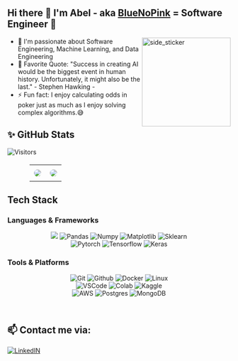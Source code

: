 ## Hi there :wave: I'm Abel - aka [BlueNoPink][website] = Software Engineer 🌱 
<img align="right" width=200px height=200px alt="side_sticker" src="https://media.giphy.com/media/TEnXkcsHrP4YedChhA/giphy.gif" />

- 🔭 I'm passionate about Software Engineering, Machine Learning, and Data Engineering
- 🥅 Favorite Quote: "Success in creating AI would be the biggest event in human history. Unfortunately, it might also be the last." - Stephen Hawking -
- :zap: Fun fact: I enjoy calculating odds in poker just as much as I enjoy solving complex algorithms.😅

## ✨ GitHub Stats   
<!-- Profile View Counter -->
![Visitors](https://api.visitorbadge.io/api/visitors?path=https%3A%2F%2Fgithub.com%2Flequyan2003&label=VISITORS&labelColor=%2300bfff&countColor=%23ffc0cb&style=plastic&labelStyle=upper)

<!-- Center Align the Table and Add Styling -->
<div align="center" style="margin-top: 20px;">
  <table style="border-collapse: collapse; width: 80%; max-width: 900px; margin: auto;">
    <tr>
      <td align="center" style="padding: 10px;">
        <!-- GitHub Stats -->
        <img src="https://github-readme-stats.vercel.app/api?username=lequyan2003&show_icons=true&hide=contribs,issues&hide_border=true&hide_rank=true" style="border-radius: 10px;" />
      </td>
      <td align="center" style="padding: 10px;">
        <!-- Top Languages -->
        <img src="https://github-readme-stats.vercel.app/api/top-langs/?username=lequyan2003&layout=compact&show_icons=false&hide_border=true" style="border-radius: 10px;" />
      </td>
    </tr>
  </table>
</div>

## Tech Stack 
### Languages & Frameworks
<p align="center">
<img src="https://img.shields.io/badge/python-3670A0?style=for-the-badge&logo=python&logoColor=ffdd54">
<img alt="Pandas" src="https://img.shields.io/badge/pandas-%23150458.svg?style=for-the-badge&logo=pandas&logoColor=white">
<img alt="Numpy" src="https://img.shields.io/badge/numpy-%23013243.svg?style=for-the-badge&logo=numpy&logoColor=white">
<img alt="Matplotlib" src="https://img.shields.io/badge/Matplotlib-%23ffffff.svg?style=for-the-badge&logo=Matplotlib&logoColor=black">
<img alt="Sklearn"  src="https://img.shields.io/badge/scikit--learn-%23F7931E.svg?style=for-the-badge&logo=scikit-learn&logoColor=white" />
<br/>
<img alt="Pytorch"  src="https://img.shields.io/badge/PyTorch-%23EE4C2C.svg?style=for-the-badge&logo=PyTorch&logoColor=white" />
<img alt="Tensorflow"  src="https://img.shields.io/badge/TensorFlow-%23FF6F00.svg?style=for-the-badge&logo=TensorFlow&logoColor=white" />
<img alt="Keras" src="https://img.shields.io/badge/Keras-%23D00000.svg?style=for-the-badge&logo=Keras&logoColor=white">
</p>


### Tools & Platforms
<p align="center">
<img alt="Git" src="https://img.shields.io/badge/Git-f05134?style=for-the-badge&logo=git&logoColor=f05134&labelColor=282828">
<img alt="Github" src="https://img.shields.io/badge/GitHub-100000?style=for-the-badge&logo=github&logoColor=white" />
<img alt="Docker" src="https://img.shields.io/badge/docker-%230db7ed.svg?style=for-the-badge&logo=docker&logoColor=white">
<img alt="Linux" src="https://img.shields.io/badge/Linux-FCC624?style=for-the-badge&logo=linux&logoColor=black">
<br/>
<img alt="VSCode" src="https://img.shields.io/badge/Visual%20Studio%20Code-0078d7.svg?style=for-the-badge&logo=visual-studio-code&logoColor=white">
<img alt="Colab" src="https://img.shields.io/badge/Colab-fb9c04?style=for-the-badge&&logo=google-colab&logoColor=fb9c04&labelColor=282828">
<img alt="Kaggle"  src="https://img.shields.io/badge/Kaggle-20BEFF?style=for-the-badge&logo=Kaggle&logoColor=white" />
<br/>
<img alt="AWS"  src="https://img.shields.io/badge/Amazon_AWS-FF9900?style=for-the-badge&logo=amazonaws&logoColor=white" />
<img alt="Postgres" src="https://img.shields.io/badge/PostgreSQL-316192?style=for-the-badge&logo=postgresql&logoColor=white" />
<img alt="MongoDB" src="https://img.shields.io/badge/MongoDB-4EA94B?style=for-the-badge&logo=mongodb&logoColor=white" />
</p>
<br />

## 📫 Contact me via:

[![LinkedIN](https://img.shields.io/badge/LinkedIn-0077B5?style=for-the-badge&logo=linkedin&logoColor=white)](https://www.linkedin.com/in/bluenopink/)

[website]: https://lequyan2003-react-portfolio.netlify.app/
